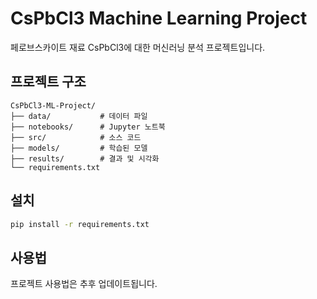 # CsPbCl3 Machine Learning Project

페로브스카이트 재료 CsPbCl3에 대한 머신러닝 분석 프로젝트입니다.

## 프로젝트 구조

```
CsPbCl3-ML-Project/
├── data/           # 데이터 파일
├── notebooks/      # Jupyter 노트북
├── src/            # 소스 코드
├── models/         # 학습된 모델
├── results/        # 결과 및 시각화
└── requirements.txt
```

## 설치

```bash
pip install -r requirements.txt
```

## 사용법

프로젝트 사용법은 추후 업데이트됩니다.
